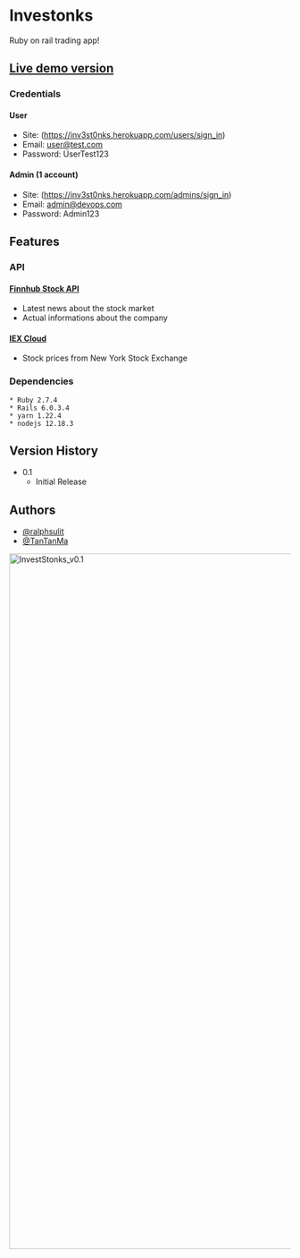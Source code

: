# Investonks

Ruby on rail trading app!

## [Live demo version](https://inv3st0nks.herokuapp.com/)

### Credentials
#### User

* Site: (https://inv3st0nks.herokuapp.com/users/sign_in)
* Email: user@test.com
* Password: UserTest123

#### Admin (1 account)
* Site: (https://inv3st0nks.herokuapp.com/admins/sign_in)
* Email: admin@devops.com
* Password: Admin123


## Features
### API
#### [Finnhub Stock API](https://finnhub.io/)
* Latest news about the stock market
* Actual informations about the company

#### [IEX Cloud](https://iexcloud.io/)
* Stock prices from New York Stock Exchange

### Dependencies
```
* Ruby 2.7.4
* Rails 6.0.3.4
* yarn 1.22.4
* nodejs 12.18.3
```

## Version History

* 0.1
    * Initial Release


## Authors

* [@ralphsulit](https://github.com/ralphsulit)
* [@TanTanMa](https://github.com/TanTanMa)

<img width="1244" alt="InvestStonks_v0.1" src="https://user-images.githubusercontent.com/86232999/149548449-efe4259f-67b4-40c4-b72b-58579a3c2052.png">

